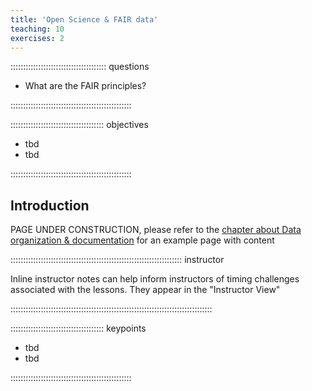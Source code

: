 ```yaml
---
title: 'Open Science & FAIR data'
teaching: 10
exercises: 2
---
```


:::::::::::::::::::::::::::::::::::::: questions 

- What are the FAIR principles?

::::::::::::::::::::::::::::::::::::::::::::::::

::::::::::::::::::::::::::::::::::::: objectives

- tbd
- tbd

::::::::::::::::::::::::::::::::::::::::::::::::

## Introduction

PAGE UNDER CONSTRUCTION, please refer to the [chapter about Data organization & documentation](file-naming.Rmd) for an example page with content

:::::::::::::::::::::::::::::::::::::::::::::::::::::::::::::::::::: instructor

Inline instructor notes can help inform instructors of timing challenges
associated with the lessons. They appear in the "Instructor View"

::::::::::::::::::::::::::::::::::::::::::::::::::::::::::::::::::::::::::::::::


::::::::::::::::::::::::::::::::::::: keypoints 

- tbd
- tbd

::::::::::::::::::::::::::::::::::::::::::::::::

